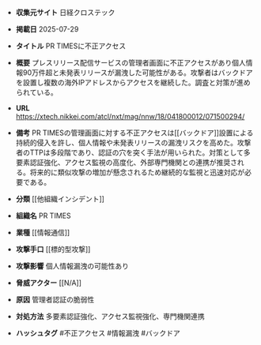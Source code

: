- **収集元サイト**
日経クロステック

- **掲載日**
2025-07-29

- **タイトル**
PR TIMESに不正アクセス

- **概要**
プレスリリース配信サービスの管理者画面に不正アクセスがあり個人情報90万件超と未発表リリースが漏洩した可能性がある。攻撃者はバックドアを設置し複数の海外IPアドレスからアクセスを継続した。調査と対策が進められている。

- **URL**
https://xtech.nikkei.com/atcl/nxt/mag/nnw/18/041800012/071500294/

- **備考**
PR TIMESの管理画面に対する不正アクセスは[[バックドア]]設置による持続的侵入を許し、個人情報や未発表リリースの漏洩リスクを高めた。攻撃者のTTPは多段階であり、認証の穴を突く手法が用いられた。対策として多要素認証強化、アクセス監視の高度化、外部専門機関との連携が推奨される。将来的に類似攻撃の増加が懸念されるため継続的な監視と迅速対応が必要である。

- **分類**
[[他組織インシデント]]

- **組織名**
PR TIMES

- **業種**
[[情報通信]]

- **攻撃手口**
[[標的型攻撃]]

- **攻撃影響**
個人情報漏洩の可能性あり

- **脅威アクター**
[[N/A]]

- **原因**
管理者認証の脆弱性

- **対処方法**
多要素認証強化、アクセス監視強化、専門機関連携

- **ハッシュタグ**
#不正アクセス #情報漏洩 #バックドア
